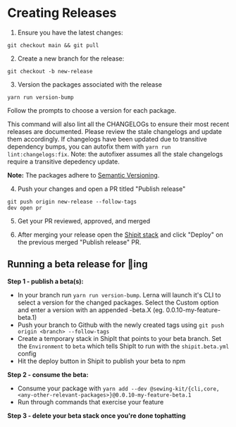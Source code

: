 # Creating Releases

1. Ensure you have the latest changes:

```
git checkout main && git pull
```

2. Create a new branch for the release:

```
git checkout -b new-release
```

3. Version the packages associated with the release

```
yarn run version-bump
```

Follow the prompts to choose a version for each package.

This command will also lint all the CHANGELOGs to ensure their most recent releases are documented. Please review the stale changelogs and update them accordingly. 
If changelogs have been updated due to transitive dependency bumps, you can autofix them with `yarn run lint:changelogs:fix`. Note: the autofixer assumes all the stale changelogs require a transitive depedency update.

**Note:** The packages adhere to [Semantic Versioning](https://semver.org/spec/v2.0.0.html).

4. Push your changes and open a PR titled "Publish release"

```
git push origin new-release --follow-tags
dev open pr
```

5. Get your PR reviewed, approved, and merged

6. After merging your release open the [Shipit stack](https://shipit.shopify.io/shopify/sewing-kit-next/production) and click "Deploy" on the previous merged "Publish release" PR.

## Running a beta release for 🎩ing

**Step 1 - publish a beta(s):**

- In your branch run `yarn run version-bump`. Lerna will launch it's CLI to select a version for the changed packages. Select the Custom option and enter a version with an appended -beta.X (eg. 0.0.10-my-feature-beta.1)
- Push your branch to Github with the newly created tags using `git push origin <branch> --follow-tags`
- Create a temporary stack in ShipIt that points to your beta branch. Set the `Environment` to `beta` which tells ShipIt to run with the `shipit.beta.yml` config
- Hit the deploy button in Shipit to publish your beta to npm

**Step 2 - consume the beta:**

- Consume your package with `yarn add --dev @sewing-kit/{cli,core,<any-other-relevant-packages>}@0.0.10-my-feature-beta.1`
- Run through commands that exercise your feature

**Step 3 - delete your beta stack once you're done tophatting**
